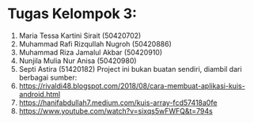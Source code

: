 # Tugas Kelompok 3:
 1. Maria Tessa Kartini Sirait (50420702)
 2. Muhammad Rafi Rizqullah Nugroh (50420886)
 3. Muhammad Riza Jamalul Akbar (50420910)
 4. Nunjila Mulia Nur Anisa (50420980)
 5. Septi Astira (51420182)
Project ini bukan buatan sendiri, diambil dari berbagai sumber:
1. https://rivaldi48.blogspot.com/2018/08/cara-membuat-aplikasi-kuis-android.html
2. https://hanifabdullah7.medium.com/kuis-array-fcd57418a0fe
3. https://www.youtube.com/watch?v=sixqs5wFWFQ&t=794s
